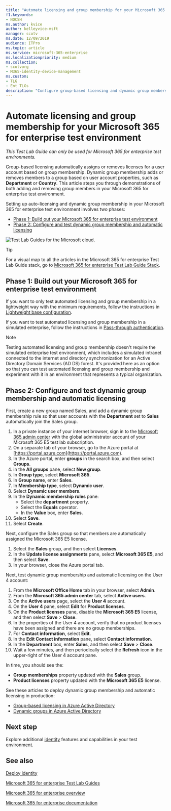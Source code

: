 ```yaml
---
title: "Automate licensing and group membership for your Microsoft 365 for enterprise test environment"
f1.keywords:
- NOCSH
ms.author: kvice
author: kelleyvice-msft
manager: scotv
ms.date: 12/09/2019
audience: ITPro
ms.topic: article
ms.service: microsoft-365-enterprise
ms.localizationpriority: medium
ms.collection: 
- scotvorg
- M365-identity-device-management
ms.custom: 
- TLG
- Ent_TLGs
description: "Configure group-based licensing and dynamic group membership in your Microsoft 365 for enterprise test environment."
---
```


# Automate licensing and group membership for your Microsoft 365 for enterprise test environment

*This Test Lab Guide can only be used for Microsoft 365 for enterprise test environments.*

Group-based licensing automatically assigns or removes licenses for a user account based on group membership. Dynamic group membership adds or removes members to a group based on user account properties, such as **Department** or **Country**. This article steps you through demonstrations of both adding and removing group members in your Microsoft 365 for enterprise test environment.

Setting up auto-licensing and dynamic group membership in your Microsoft 365 for enterprise test environment involves two phases:

- [Phase 1: Build out your Microsoft 365 for enterprise test environment](#phase-1-build-out-your-microsoft-365-for-enterprise-test-environment)
- [Phase 2: Configure and test dynamic group membership and automatic licensing](#phase-2-configure-and-test-dynamic-group-membership-and-automatic-licensing)

![Test Lab Guides for the Microsoft cloud.](../media/m365-enterprise-test-lab-guides/cloud-tlg-icon.png) 
    
> [!TIP]
> For a visual map to all the articles in the Microsoft 365 for enterprise Test Lab Guide stack, go to [Microsoft 365 for enterprise Test Lab Guide Stack](https://download.microsoft.com/download/5/e/4/5e43a139-09c5-4700-b846-e468444bc557/Microsoft365EnterpriseTLGStack.pdf).
  
## Phase 1: Build out your Microsoft 365 for enterprise test environment

If you want to only test automated licensing and group membership in a lightweight way with the minimum requirements, follow the instructions in [Lightweight base configuration](lightweight-base-configuration-microsoft-365-enterprise.md).
  
If you want to test automated licensing and group membership in a simulated enterprise, follow the instructions in [Pass-through authentication](pass-through-auth-m365-ent-test-environment.md).
  
> [!NOTE]
> Testing automated licensing and group membership doesn't require the simulated enterprise test environment, which includes a simulated intranet connected to the internet and directory synchronization for an Active Directory Domain Services (AD DS) forest. It's provided here as an option so that you can test automated licensing and group membership and experiment with it in an environment that represents a typical organization.
  
## Phase 2: Configure and test dynamic group membership and automatic licensing

First, create a new group named Sales, and add a dynamic group membership rule so that user accounts with the **Department** set to **Sales** automatically join the Sales group.

1. In a private instance of your internet browser, sign in to the [Microsoft 365 admin center](https://admin.microsoft.com) with the global administrator account of your Microsoft 365 E5 test lab subscription.
2. On a separate tab of your browser, go to the Azure portal at [https://portal.azure.com](https://portal.azure.com).
3. In the Azure portal, enter **groups** in the search box, and then select **Groups**.
4. in the **All groups** pane, select **New group**.
5. In **Group type**, select **Microsoft 365**.
6. In **Group name**, enter **Sales**.
7. In **Membership type**, select **Dynamic user**.
8. Select **Dynamic user members**.
9. In the **Dynamic membership rules** pane: 
   - Select the **department** property.
   - Select the **Equals** operator.
   - In the **Value** box, enter **Sales**.
10. Select **Save**.
11. Select **Create**.

Next, configure the Sales group so that members are automatically assigned the Microsoft 365 E5 license.

1. Select the **Sales** group, and then select **Licenses**.
2. In the **Update license assignments** pane, select **Microsoft 365 E5**, and then select **Save**.
3. In your browser, close the Azure portal tab.

Next, test dynamic group membership and automatic licensing on the User 4 account:

1. From the **Microsoft Office Home** tab in your browser, select **Admin**.
2. From the **Microsoft 365 admin center** tab, select **Active users**.
3. On the **Active users** page, select the **User 4** account.
4. On the **User 4** pane, select **Edit** for **Product licenses**.
5. On the **Product licenses** pane, disable the **Microsoft 365 E5** license, and then select **Save** > **Close**.
6. In the properties of the User 4 account, verify that no product licenses have been assigned and there are no group memberships.
7. For **Contact information**, select **Edit**.
8. In the **Edit Contact information** pane, select **Contact information**.
9. In the **Department** box, enter **Sales**, and then select **Save** > **Close**.
10. Wait a few minutes, and then periodically select the **Refresh** icon in the upper-right of the User 4 account pane.

In time, you should see the:

- **Group memberships** property updated with the **Sales** group.
- **Product licenses** property updated with the **Microsoft 365 E5** license.

See these articles to deploy dynamic group membership and automatic licensing in production:

- [Group-based licensing in Azure Active Directory](/azure/active-directory/fundamentals/active-directory-licensing-whatis-azure-portal)
- [Dynamic groups in Azure Active Directory](/azure/active-directory/users-groups-roles/groups-create-rule)

## Next step

Explore additional [identity](m365-enterprise-test-lab-guides.md#identity) features and capabilities in your test environment.

## See also

[Deploy identity](deploy-identity-solution-overview.md)

[Microsoft 365 for enterprise Test Lab Guides](m365-enterprise-test-lab-guides.md)

[Microsoft 365 for enterprise overview](microsoft-365-overview.md)

[Microsoft 365 for enterprise documentation](/microsoft-365-enterprise/)